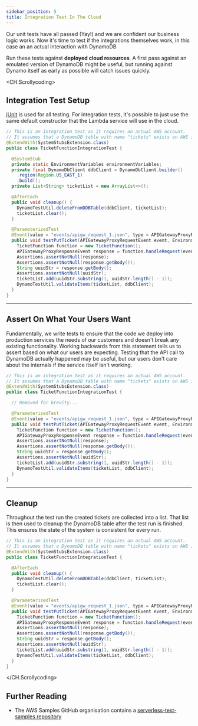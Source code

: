 ```yaml
---
sidebar_position: 5
title: Integration Test In The Cloud
---
```


Our unit tests have all passed (Yay!) and we are confident our business logic works. Now it's time to test if the integrations themselves work, in this case an an actual interaction with DynamoDB

Run these tests against **deployed cloud resources**. A first pass against an emulated version of DynamoDB might be useful, but running against Dynamo itself as early as possible will catch issues quickly.

<CH.Scrollycoding>

## Integration Test Setup

[jUnit](https://junit.org/junit5/) is used for all testing. For integration tests, it's possible to just use the same default constructor that the Lambda service will use in the cloud.

```java App.java focus=19
// This is an integration test as it requires an actual AWS account.
// It assumes that a DynamoDB table with name "tickets" exists on AWS in US-EAST-1
@ExtendWith(SystemStubsExtension.class)
public class TicketFunctionIntegrationTest {

  @SystemStub
  private static EnvironmentVariables environmentVariables;
  private final DynamoDbClient ddbClient = DynamoDbClient.builder()
    .region(Region.US_EAST_1)
    .build();
  private List<String> ticketList = new ArrayList<>();

  @AfterEach
  public void cleanup() {
    DynamoTestUtil.deleteFromDDBTable(ddbClient, ticketList);
    ticketList.clear();
  }

  @ParameterizedTest
  @Event(value = "events/apigw_request_1.json", type = APIGatewayProxyRequestEvent.class)
  public void testPutTicket(APIGatewayProxyRequestEvent event, EnvironmentVariables environmentVariables) {
    TicketFunction function = new TicketFunction();
    APIGatewayProxyResponseEvent response = function.handleRequest(event, null);
    Assertions.assertNotNull(response);
    Assertions.assertNotNull(response.getBody());
    String uuidStr = response.getBody();
    Assertions.assertNotNull(uuidStr);
    ticketList.add(uuidStr.substring(1, uuidStr.length() - 1));
    DynamoTestUtil.validateItems(ticketList, ddbClient);
  }
}

```

---

## Assert On What Your Users Want

Fundamentally, we write tests to ensure that the code we deploy into production services the needs of our customers and doesn't break any existing functionality. Working backwards from this statement tells us to assert based on what our users are expecting. Testing that the API call to DynamoDB actually happened may be useful, but our users don't care about the internals if the service itself isn't working.

```java App.java focus=11:20
// This is an integration test as it requires an actual AWS account.
// It assumes that a DynamoDB table with name "tickets" exists on AWS in US-EAST-1
@ExtendWith(SystemStubsExtension.class)
public class TicketFunctionIntegrationTest {

  // Removed for brevity...

  @ParameterizedTest
  @Event(value = "events/apigw_request_1.json", type = APIGatewayProxyRequestEvent.class)
  public void testPutTicket(APIGatewayProxyRequestEvent event, EnvironmentVariables environmentVariables) {
    TicketFunction function = new TicketFunction();
    APIGatewayProxyResponseEvent response = function.handleRequest(event, null);
    Assertions.assertNotNull(response);
    Assertions.assertNotNull(response.getBody());
    String uuidStr = response.getBody();
    Assertions.assertNotNull(uuidStr);
    ticketList.add(uuidStr.substring(1, uuidStr.length() - 1));
    DynamoTestUtil.validateItems(ticketList, ddbClient);
  }
}

```

---

## Cleanup

Throughout the test run the created tickets are collected into a list. That list is then used to cleanup the DynamoDB table after the test run is finished. This ensures the state of the system is consistent for every run.

```java App.java focus=7:11
// This is an integration test as it requires an actual AWS account.
// It assumes that a DynamoDB table with name "tickets" exists on AWS in US-EAST-1
@ExtendWith(SystemStubsExtension.class)
public class TicketFunctionIntegrationTest {

  @AfterEach
  public void cleanup() {
    DynamoTestUtil.deleteFromDDBTable(ddbClient, ticketList);
    ticketList.clear();
  }

  @ParameterizedTest
  @Event(value = "events/apigw_request_1.json", type = APIGatewayProxyRequestEvent.class)
  public void testPutTicket(APIGatewayProxyRequestEvent event, EnvironmentVariables environmentVariables) {
    TicketFunction function = new TicketFunction();
    APIGatewayProxyResponseEvent response = function.handleRequest(event, null);
    Assertions.assertNotNull(response);
    Assertions.assertNotNull(response.getBody());
    String uuidStr = response.getBody();
    Assertions.assertNotNull(uuidStr);
    ticketList.add(uuidStr.substring(1, uuidStr.length() - 1));
    DynamoTestUtil.validateItems(ticketList, ddbClient);
  }
}

```

</CH.Scrollycoding>

## Further Reading

- The AWS Samples GitHub organisation contains a [serverless-test-samples repository](https://github.com/aws-samples/serverless-test-samples)

